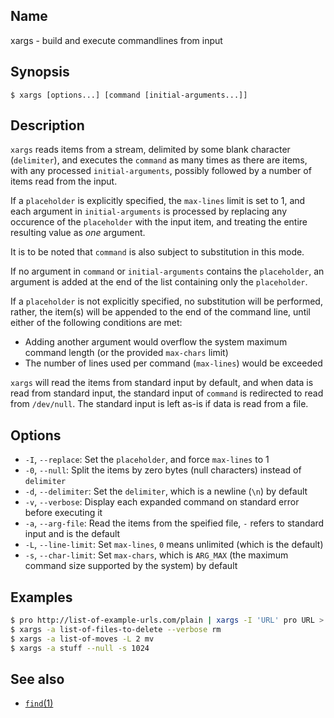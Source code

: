 ## Name

xargs - build and execute commandlines from input

## Synopsis

```**sh
$ xargs [options...] [command [initial-arguments...]]
```

## Description

`xargs` reads items from a stream, delimited by some blank character (`delimiter`), and executes the `command` as many times as there are items, with any processed `initial-arguments`, possibly followed by a number of items read from the input.

If a `placeholder` is explicitly specified, the `max-lines` limit is set to 1, and each argument in `initial-arguments` is processed by replacing any occurence of the `placeholder` with the input item, and treating the entire resulting value as _one_ argument.

It is to be noted that `command` is also subject to substitution in this mode.

If no argument in `command` or `initial-arguments` contains the `placeholder`, an argument is added at the end of the list containing only the `placeholder`.


If a `placeholder` is not explicitly specified, no substitution will be performed, rather, the item(s) will be appended to the end of the command line, until either of the following conditions are met:
- Adding another argument would overflow the system maximum command length (or the provided `max-chars` limit)
- The number of lines used per command (`max-lines`) would be exceeded


`xargs` will read the items from standard input by default, and when data is read from standard input, the standard input of `command` is redirected to read from `/dev/null`.
The standard input is left as-is if data is read from a file.

## Options

* `-I`, `--replace`: Set the `placeholder`, and force `max-lines` to 1
* `-0`, `--null`: Split the items by zero bytes (null characters) instead of `delimiter`
* `-d`, `--delimiter`: Set the `delimiter`, which is a newline (`\n`) by default
* `-v`, `--verbose`: Display each expanded command on standard error before executing it
* `-a`, `--arg-file`: Read the items from the speified file, `-` refers to standard input and is the default
* `-L`, `--line-limit`: Set `max-lines`, `0` means unlimited (which is the default)
* `-s`, `--char-limit`: Set `max-chars`, which is `ARG_MAX` (the maximum command size supported by the system) by default

## Examples

```sh
$ pro http://list-of-example-urls.com/plain | xargs -I 'URL' pro URL > concatenated-outputs
$ xargs -a list-of-files-to-delete --verbose rm
$ xargs -a list-of-moves -L 2 mv
$ xargs -a stuff --null -s 1024
```

## See also

* [`find`(1)](find.md)
